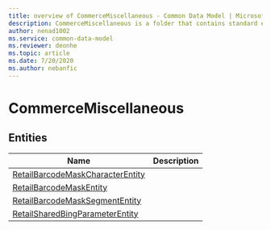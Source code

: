 ```yaml
---
title: overview of CommerceMiscellaneous - Common Data Model | Microsoft Docs
description: CommerceMiscellaneous is a folder that contains standard entities related to the Common Data Model.
author: nenad1002
ms.service: common-data-model
ms.reviewer: deonhe
ms.topic: article
ms.date: 7/20/2020
ms.author: nebanfic
---
```


# CommerceMiscellaneous


## Entities

|Name|Description|
|---|---|
|[RetailBarcodeMaskCharacterEntity](RetailBarcodeMaskCharacterEntity.md)||
|[RetailBarcodeMaskEntity](RetailBarcodeMaskEntity.md)||
|[RetailBarcodeMaskSegmentEntity](RetailBarcodeMaskSegmentEntity.md)||
|[RetailSharedBingParameterEntity](RetailSharedBingParameterEntity.md)||
